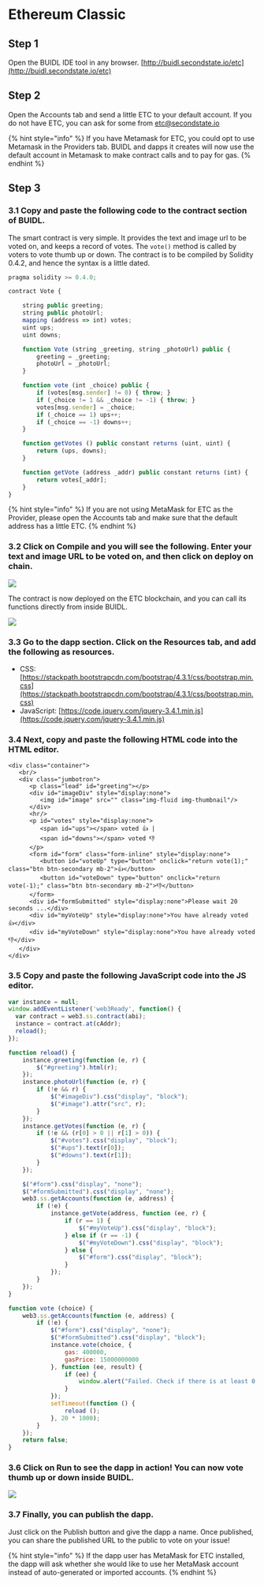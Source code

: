 # Ethereum Classic

## **Step 1** 

Open the BUIDL IDE tool in any browser. [http://buidl.secondstate.io/etc](http://buidl.secondstate.io/etc)

## **Step 2** 

Open the Accounts tab and send a little ETC to your default account. If you do not have ETC, you can ask for some from etc@secondstate.io

{% hint style="info" %}
If you have Metamask for ETC, you could opt to use Metamask in the Providers tab. BUIDL and dapps it creates will now use the default account in Metamask to make contract calls and to pay for gas.
{% endhint %}

## **Step 3** 

### 3.1 Copy and paste the following code to the contract section of BUIDL.

The smart contract is very simple. It provides the text and image url to be voted on, and keeps a record of votes. The `vote()` method is called by voters to vote thumb up or down. The contract is to be compiled by Solidity 0.4.2, and hence the syntax is a little dated.

```typescript
pragma solidity >= 0.4.0;

contract Vote {

    string public greeting;
    string public photoUrl;
    mapping (address => int) votes;
    uint ups;
    uint downs;

    function Vote (string _greeting, string _photoUrl) public {
        greeting = _greeting;
        photoUrl = _photoUrl;
    }

    function vote (int _choice) public {
        if (votes[msg.sender] != 0) { throw; }
        if (_choice != 1 && _choice != -1) { throw; }
        votes[msg.sender] = _choice;
        if (_choice == 1) ups++;
        if (_choice == -1) downs++;
    }

    function getVotes () public constant returns (uint, uint) {
        return (ups, downs);
    }

    function getVote (address _addr) public constant returns (int) {
        return votes[_addr];
    }
}
```

{% hint style="info" %}
If you are not using MetaMask for ETC as the Provider, please open the Accounts tab and make sure that the default address has a little ETC.
{% endhint %}

### 3.2 Click on Compile and you will see the following. Enter your text and image URL to be voted on, and then click on deploy on chain.

![](../../.gitbook/assets/screen-shot-2019-09-30-at-9.43.45-am.png)

The contract is now deployed on the ETC blockchain, and you can call its functions directly from inside BUIDL.

![](../../.gitbook/assets/screen-shot-2019-09-30-at-9.44.42-am.png)

### 3.3 Go to the dapp section. Click on the Resources tab, and add the following as resources.

* CSS: [https://stackpath.bootstrapcdn.com/bootstrap/4.3.1/css/bootstrap.min.css](https://stackpath.bootstrapcdn.com/bootstrap/4.3.1/css/bootstrap.min.css)
* JavaScript: [https://code.jquery.com/jquery-3.4.1.min.js](https://code.jquery.com/jquery-3.4.1.min.js)

### 3.4 Next, copy and paste the following HTML code into the HTML editor.

```markup
<div class="container">
   <br/>
   <div class="jumbotron">
      <p class="lead" id="greeting"></p>
      <div id="imageDiv" style="display:none">
         <img id="image" src="" class="img-fluid img-thumbnail"/>
      </div>
      <hr/>
      <p id="votes" style="display:none">
         <span id="ups"></span> voted 👍 |
         <span id="downs"></span> voted 👎
      </p>
      <form id="form" class="form-inline" style="display:none">
         <button id="voteUp" type="button" onclick="return vote(1);" class="btn btn-secondary mb-2">👍</button>
         <button id="voteDown" type="button" onclick="return vote(-1);" class="btn btn-secondary mb-2">👎</button>
      </form>
      <div id="formSubmitted" style="display:none">Please wait 20 seconds ...</div>
      <div id="myVoteUp" style="display:none">You have already voted 👍</div>
      <div id="myVoteDown" style="display:none">You have already voted 👎</div>
   </div>
</div>
```

### 3.5 Copy and paste the following JavaScript code into the JS editor.

```javascript
var instance = null;
window.addEventListener('web3Ready', function() {
  var contract = web3.ss.contract(abi);
  instance = contract.at(cAddr);
  reload();
});

function reload() {
    instance.greeting(function (e, r) {
        $("#greeting").html(r);
    });
    instance.photoUrl(function (e, r) {
        if (!e && r) {
            $("#imageDiv").css("display", "block");
            $("#image").attr("src", r);
        }
    });
    instance.getVotes(function (e, r) {
        if (!e && (r[0] > 0 || r[1] > 0)) {
            $("#votes").css("display", "block");
            $("#ups").text(r[0]);
            $("#downs").text(r[1]);
        }
    });

    $("#form").css("display", "none");
    $("#formSubmitted").css("display", "none");
    web3.ss.getAccounts(function (e, address) {
        if (!e) {
            instance.getVote(address, function (ee, r) {
                if (r == 1) {
                    $("#myVoteUp").css("display", "block");
                } else if (r == -1) {
                    $("#myVoteDown").css("display", "block");
                } else {
                    $("#form").css("display", "block");
                }
            });
        }
    });
}

function vote (choice) {
    web3.ss.getAccounts(function (e, address) {
        if (!e) {
            $("#form").css("display", "none");
            $("#formSubmitted").css("display", "block");
            instance.vote(choice, {
                gas: 400000,
                gasPrice: 15000000000
            }, function (ee, result) {
                if (ee) {
                    window.alert("Failed. Check if there is at least 0.1 ETC (for gas fee) in your account " + address);
                }
            });
            setTimeout(function () {
                reload ();
            }, 20 * 1000);
        }
    });
    return false;
}
```

### 3.6 Click on Run to see the dapp in action! You can now vote thumb up or down inside BUIDL.

![](../../.gitbook/assets/screen-shot-2019-09-30-at-9.46.17-am.png)

### 3.7 Finally, you can publish the dapp. 

Just click on the Publish button and give the dapp a name. Once published, you can share the published URL to the public to vote on your issue!

{% hint style="info" %}
If the dapp user has MetaMask for ETC installed, the dapp will ask whether she would like to use her MetaMask account instead of auto-generated or imported accounts.
{% endhint %}



